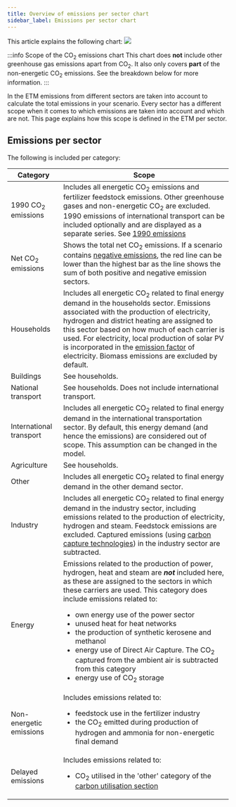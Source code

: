 ```yaml
---
title: Overview of emissions per sector chart
sidebar_label: Emissions per sector chart
---
```


This article explains the following chart:
![](/img/docs/co2-emissions-chart.png)

:::info Scope of the CO<sub>2</sub> emissions chart
This chart does **not** include other greenhouse gas emissions apart from CO<sub>2</sub>. It also only covers **part** of the non-energetic CO<sub>2</sub> emissions. See the breakdown below for more information.
:::

In the ETM emissions from different sectors are taken into account to calculate the total emissions in your scenario. Every sector has a different scope when it comes to which emissions are taken into account and which are not. This page explains how this scope is defined in the ETM per sector.

## Emissions per sector
The following is included per category:

|  **Category**   | **Scope**  |
|---|---|
| 1990 CO<sub>2</sub> emissions | Includes all energetic CO<sub>2</sub> emissions and fertilizer feedstock emissions. Other greenhouse gases and non-energetic CO<sub>2</sub> are excluded. 1990 emissions of international transport can be included optionally and are displayed as a separate series. See [1990 emissions](#1990-emissions)
| Net CO<sub>2</sub> emissions | Shows the total net CO<sub>2</sub> emissions. If a scenario contains [negative emissions](co2-negative-emissions.md), the red line can be lower than the highest bar as the line shows the sum of both positive and negative emission sectors.
| Households | Includes all energetic CO<sub>2</sub> related to final energy demand in the households sector. Emissions associated with the production of electricity, hydrogen and district heating are assigned to this sector based on how much of each carrier is used. For electricity, local production of solar PV is incorporated in the [emission factor](co2-emission-factors.md) of electricity. Biomass emissions are excluded by default.
| Buildings | See households.
| National transport | See households. Does not include international transport.
| International transport | Includes all energetic CO<sub>2</sub> related to final energy demand in the international transportation sector. By default, this energy demand (and hence the emissions) are considered out of scope. This assumption can be changed in the model.
| Agriculture | See households.
| Other | Includes all energetic CO<sub>2</sub> related to final energy demand in the other demand sector.
| Industry | Includes all energetic CO<sub>2</sub> related to final energy demand in the industry sector, including emissions related to the production of electricity, hydrogen and steam. Feedstock emissions are excluded. Captured emissions (using [carbon capture technologies](co2-ccus.md)) in the industry sector are subtracted.
| Energy | Emissions related to the production of power, hydrogen, heat and steam are *__not__* included here, as these are assigned to the sectors in which these carriers are used. This category does include emissions related to: <ul><li>own energy use of the power sector</li><li>unused heat for heat networks</li><li>the production of synthetic kerosene and methanol</li><li>energy use of Direct Air Capture. The CO<sub>2</sub> captured from the ambient air is subtracted from this category</li><li>energy use of CO<sub>2</sub> storage</li></ul>
| Non-energetic emissions | Includes emissions related to: <ul><li>feedstock use in the fertilizer industry</li><li>the CO<sub>2</sub> emitted during production of hydrogen and ammonia for non-energetic final demand</li></ul>
| Delayed emissions | Includes emissions related to:<ul><li>CO<sub>2</sub> utilised in the 'other' category of the [carbon utilisation section](https://pro.energytransitionmodel.com/scenario/emissions/ccus/utilisation-and-storage-of-co2)</li></ul>

